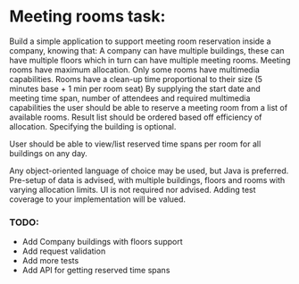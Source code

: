 # Meeting rooms task:
Build a simple application to support meeting room reservation inside a company, knowing that:
A company can have multiple buildings, these can have multiple floors which in turn can have multiple meeting rooms.
Meeting rooms have maximum allocation.
Only some rooms have multimedia capabilities.
Rooms have a clean-up time proportional to their size (5 minutes base + 1 min per room seat)
By supplying the start date and meeting time span, number of attendees and required multimedia capabilities the user should be able to reserve a meeting room from a list of available rooms. Result list should be ordered based off efficiency of allocation. Specifying the building is optional.

User should be able to view/list reserved time spans per room for all buildings on any day.

Any object-oriented language of choice may be used, but Java is preferred.
Pre-setup of data is advised, with multiple buildings, floors and rooms with varying allocation limits.
UI is not required nor advised.
Adding test coverage to your implementation will be valued.

### TODO:

* Add Company buildings with floors support
* Add request validation
* Add more tests
* Add API for getting reserved time spans
